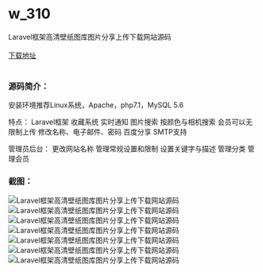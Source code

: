 # w_310
Laravel框架高清壁纸图库图片分享上传下载网站源码
<br/></br>
[下载地址](https://www.uuid2.com/310.html "下载地址")
<br/></br>
<h3>源码简介：</h3>
<p>安装环境推荐Linux系统，Apache，php7.1，MySQL 5.6

特点：
Laravel框架
收藏系统
实时通知
图片搜索
按颜色与相机搜索
会员可以无限制上传
修改名称、电子邮件、密码
百度分享
SMTP支持

管理员后台：
更改网站名称
管理常规设置和限制
设置关键字与描述
管理分类
管理会员<p>
<h3>截图：</h3>
<img src="https://www.uuid2.com/wp-content/uploads/img/202105/8706e88370.jpg" alt="Laravel框架高清壁纸图库图片分享上传下载网站源码"><img src="https://www.uuid2.com/wp-content/uploads/img/202105/8898907249.jpg" alt="Laravel框架高清壁纸图库图片分享上传下载网站源码"><img src="https://www.uuid2.com/wp-content/uploads/img/202105/8898907869.jpg" alt="Laravel框架高清壁纸图库图片分享上传下载网站源码"><img src="https://www.uuid2.com/wp-content/uploads/img/202105/8898907346.jpg" alt="Laravel框架高清壁纸图库图片分享上传下载网站源码"><img src="https://www.uuid2.com/wp-content/uploads/img/202105/5d0ff97905.jpg" alt="Laravel框架高清壁纸图库图片分享上传下载网站源码"><img src="https://www.uuid2.com/wp-content/uploads/img/202105/5d0ff97612.jpg" alt="Laravel框架高清壁纸图库图片分享上传下载网站源码"><img src="https://www.uuid2.com/wp-content/uploads/img/202105/8f246b5467.jpg" alt="Laravel框架高清壁纸图库图片分享上传下载网站源码">
